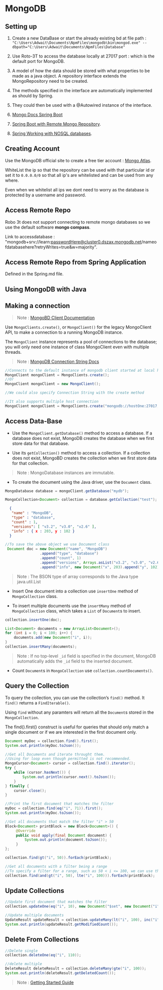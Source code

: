 # MongoDB

## Setting up

1. Create a new DataBase or start the already existing bd at file path :
`"C:\Users\Adwait\Documents\NpmFiles\mongodb\bin\mongod.exe" --dbpath="C:\Users\Adwait\Documents\NpmFiles\Database"`

2. Use Roto-3T to access the database locally at 27017 port : which is the default port for MongoDB.

3. A model of how the data should be stored with what properties to be made as a java object. A repository interface
extends the MongoRepository need to be created.

4. The methods specified in the interface are automatically implemented as should by Spring.

5. They could then be used with a @Autowired instance of the interface.

6. [Mongo Docs Spring Boot](https://docs.spring.io/spring-data/mongodb/docs/current/api/org/springframework/data/mongodb/repository/MongoRepository.html)

7. [Spring Boot with Remote Mongo Repository](https://www.opencodez.com/java/use-mongodb-atlas-with-spring-boot.htm).

8. [Spring Working with NOSQL databases](https://docs.spring.io/spring-boot/docs/current/reference/html/spring-boot-features.html#boot-features-nosql).

## Creating Account

Use the MongoDB official site to create a free tier account : [Mongo Atlas](https://www.mongodb.com/cloud/atlas).

WhiteList the ip so that the repository can be used with that particular id or set it to `0.0.0.0/0` so that all ip's are whitelisted and can be used from any where.

Even when we whitelist all ips we dont need to worry as the database is protected by a username and password.

## Access Remote Repo

Robo 3t does not support connecting to remote mongo databases so we use the default software **mongo compass**.

Link to accessdatabase : "mongodb+srv://learn:passwordHere@cluster0.dszax.mongodb.net/nameofdatabasehere?retryWrites=true&w=majority".

## Access Remote Repo from Spring Application

Defined in the Spring.md file.

## Using MongoDB with Java

## Making a connection

> Note : [MongoBD Client Documentation](https://mongodb.github.io/mongo-java-driver/3.8/javadoc/com/mongodb/client/MongoClients.html)

Use `MongoClients.create()`, or `MongoClient()` for the legacy MongoClient API, to make a connection to a running MongoDB instance.

The `MongoClient` instance represents a pool of connections to the database; you will only need one instance of class MongoClient even with multiple threads.

> Note : [MongoDB Connection String Docs](mongodb://[username:password@]host1[:port1][,host2[:port2],...[,hostN[:portN]]][/[database.collection][?options]])

```java
//Connects to the default instance of mongodb client started at local host 27017
MongoClient mongoClient = MongoClients.create();
//Or
MongoClient mongoClient = new MongoClient();

//We could also specify Connection String with the create method

//It also supports multiple host connection
MongoClient mongoClient = MongoClients.create("mongodb://hostOne:27017,hostTwo:27018");

```

## Access Data-Base

* Use the `MongoClient.getDatabase()` method to access a database. If a database does not exist, MongoDB creates the database when we first store data for that database.

* Use its `getCollection()` method to access a collection. If a collection does not exist, MongoBD creates the collection when we first store data for that collection.

>Note : MongoDatabase instances are immutable.

* To create the document using the Java driver, use the `Document` class.

```java
MongoDatabase database = mongoClient.getDatabase("mydb");

MongoCollection<Document> collection = database.getCollection("test");
```

```json
  {
   "name" : "MongoDB",
   "type" : "database",
   "count" : 1,
   "versions": [ "v3.2", "v3.0", "v2.6" ],
   "info" : { x : 203, y : 102 }
  }
```

```java
//To save the above object we use Document class
 Document doc = new Document("name", "MongoDB")
                .append("type", "database")
                .append("count", 1)
                .append("versions", Arrays.asList("v3.2", "v3.0", "v2.6"))
                .append("info", new Document("x", 203).append("y", 102));
```

>Note : The BSON type of array corresponds to the Java type java.util.List

* Insert One document into a collection use `insertOne` method of `MongoCollection` class.

* To insert multiple documents use the `insertMany` method of `MongoCollection` class, which takes a `List` of `Document`s to insert.

```java
collection.insertOne(doc);

List<Document> documents = new ArrayList<Document>();
for (int i = 0; i < 100; i++) {
    documents.add(new Document("i", i));
}
collection.insertMany(documents);
```

>Note : If no top-level `_id` field is specified in the document, MongoDB automatically adds the `_id` field to the inserted document.

* Count `Document`s in `MongoCollection` use `collection.countDocuments()`.

## Query the Collection

To query the collection, you can use the collection’s `find()` method. It `find()` returns a `FindIterable()`.

Using `find` without any paramters will return all the `Document`s stored in the `MongoCollection`.

The find().first() construct is useful for queries that should only match a single document or if we are interested in the first document only.

```java
Document myDoc = collection.find().first();
System.out.println(myDoc.toJson());

//Get all Documents and iterate throught them.
//Using for loop even though permitted is not recommended.
MongoCursor<Document> cursor = collection.find().iterator();
try {
    while (cursor.hasNext()) {
        System.out.println(cursor.next().toJson());
    }
} finally {
    cursor.close();
}

//Print the first document that matches the filter
myDoc = collection.find(eq("i", 71)).first();
System.out.println(myDoc.toJson());

//Get all documents that match the filter "i" > 50
Block<Document> printBlock = new Block<Document>() {
     @Override
     public void apply(final Document document) {
         System.out.println(document.toJson());
     }
};

collection.find(gt("i", 50)).forEach(printBlock);

//Get all documents with a filter being a range
//To specify a filter for a range, such as 50 < i <= 100, we can use the and helper:
collection.find(and(gt("i", 50), lte("i", 100))).forEach(printBlock);
```

## Update Collections

```java
//Update first document that matches the filter
collection.updateOne(eq("i", 10), new Document("$set", new Document("i", 110)));

//Update multiple documents
UpdateResult updateResult = collection.updateMany(lt("i", 100), inc("i", 100));
System.out.println(updateResult.getModifiedCount());
```

## Delete From Collections

```java
//Delete single
collection.deleteOne(eq("i", 110));

//delete multiple
DeleteResult deleteResult = collection.deleteMany(gte("i", 100));
System.out.println(deleteResult.getDeletedCount());
```

> Note : [Getting Started Guide](https://mongodb.github.io/mongo-java-driver/3.8/driver/getting-started/quick-start/)